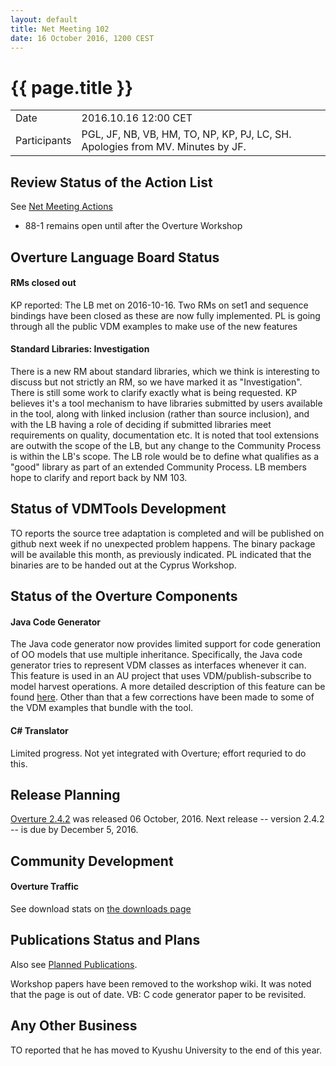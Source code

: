 ```yaml
---
layout: default
title: Net Meeting 102
date: 16 October 2016, 1200 CEST
---
```


<script src="https://code.jquery.com/jquery-1.11.1.min.js">
</script>
<script src="/javascripts/edit.js"></script>
<script>setEditButonNm();</script>

# {{ page.title }}

|||
|---|---|
| Date | 2016.10.16 12:00 CET |
| Participants | PGL, JF, NB, VB, HM, TO, NP, KP, PJ, LC, SH. Apologies from MV. Minutes by JF. |


## Review Status of the Action List

See [Net Meeting Actions](https://github.com/overturetool/overturetool.github.io/issues?q=is%3Aopen+is%3Aissue+label%3A%22action+net-meeting%22)

* 88-1 remains open until after the Overture Workshop


## Overture Language Board Status

#### RMs closed out
KP reported: The LB met on 2016-10-16. Two RMs on set1 and sequence bindings have been closed as these are now fully implemented. PL is going through all the public VDM examples to make use of the new features

#### Standard Libraries: Investigation
There is a new RM about standard libraries, which we think is interesting to discuss but not strictly an RM, so we have marked it as "Investigation". There is still some work to clarify exactly what is being requested. KP believes it's a tool mechanism to have libraries submitted by users available in the tool, along with linked inclusion (rather than source inclusion), and with the LB having a role of deciding if submitted libraries meet requirements on quality, documentation etc. It is noted that tool extensions are outwith the scope of the LB, but any change to the Community Process is within the LB's scope. The LB role would be to define what qualifies as a "good" library as part of an extended Community Process. LB members hope to clarify and report back by NM 103. 


## Status of VDMTools Development
TO reports the source tree adaptation is completed and will be published on github next week if no unexpected problem happens. The binary package will be available this month, as previously indicated. PL indicated that the binaries are to be handed out at the Cyprus Workshop.


##  Status of the Overture Components

#### Java Code Generator 
The Java code generator now provides limited support for code generation of OO models that use multiple inheritance. Specifically, the Java code generator tries to represent VDM classes as interfaces whenever it can. This feature is used in an AU project that uses VDM/publish-subscribe to model harvest operations. A more detailed description of this feature can be found [here](https://github.com/overturetool/overture/issues/606). Other than that a few corrections have been made to some of the VDM examples that bundle with the tool.

#### C# Translator 
Limited progress. Not yet integrated with Overture; effort requried to do this.  

##  Release Planning

[Overture 2.4.2](https://github.com/overturetool/overture/releases/tag/Release%2F2.4.2) was released 06 October, 2016. Next release -- version 2.4.2 -- is due by December 5, 2016.


##  Community Development

#### Overture Traffic

See download stats on [the downloads page](https://overturetool.org/download/)

##  Publications Status and Plans

Also see [Planned Publications](https://overturetool.org/publications/PlannedPublications.html).

Workshop papers have been removed to the workshop wiki. It was noted that the page is out of date. 
VB: C code generator paper to be revisited. 

##  Any Other Business

TO reported that he has moved to Kyushu University to the end of this year. 

<div id="edit_page_div"></div>
